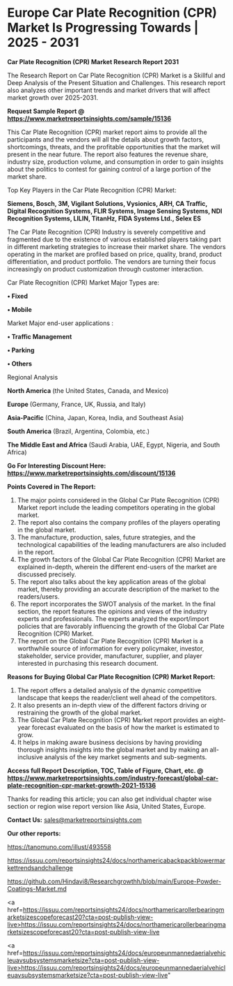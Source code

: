 # Europe Car Plate Recognition (CPR) Market Is Progressing Towards | 2025 - 2031

<strong>Car Plate Recognition (CPR) Market Research Report 2031</strong>

The Research Report on Car Plate Recognition (CPR) Market is a Skillful and Deep Analysis of the Present Situation and Challenges. This research report also analyzes other important trends and market drivers that will affect market growth over 2025-2031.

<strong>Request Sample Report @ <a href=https://www.marketreportsinsights.com/sample/15136>https://www.marketreportsinsights.com/sample/15136</a></strong>

This Car Plate Recognition (CPR) market report aims to provide all the participants and the vendors will all the details about growth factors, shortcomings, threats, and the profitable opportunities that the market will present in the near future. The report also features the revenue share, industry size, production volume, and consumption in order to gain insights about the politics to contest for gaining control of a large portion of the market share.

Top Key Players in the Car Plate Recognition (CPR) Market:

<strong>Siemens, Bosch, 3M, Vigilant Solutions, Vysionics, ARH, CA Traffic, Digital Recognition Systems, FLIR Systems, Image Sensing Systems, NDI Recognition Systems, LILIN, TitanHz, FIDA Systems Ltd., Selex ES</strong>

The Car Plate Recognition (CPR) Industry is severely competitive and fragmented due to the existence of various established players taking part in different marketing strategies to increase their market share. The vendors operating in the market are profiled based on price, quality, brand, product differentiation, and product portfolio. The vendors are turning their focus increasingly on product customization through customer interaction.

Car Plate Recognition (CPR) Market Major Types are:

<strong>• Fixed

• Mobile</strong>

Market Major end-user applications :

<strong>• Traffic Management

• Parking

• Others</strong>

Regional Analysis

</u><strong><b>North America</b></strong> (the United States, Canada, and Mexico)

<strong><b>Europe </b></strong>(Germany, France, UK, Russia, and Italy)

<strong><b>Asia-Pacific</b></strong> (China, Japan, Korea, India, and Southeast Asia)

<strong><b>South America</b></strong> (Brazil, Argentina, Colombia, etc.)

<strong><b>The Middle East and Africa</b></strong> (Saudi Arabia, UAE, Egypt, Nigeria, and South Africa)

<strong>Go For Interesting Discount Here: <a href=https://www.marketreportsinsights.com/discount/15136>https://www.marketreportsinsights.com/discount/15136</a></strong>

<strong>Points Covered in The Report:</strong>
<ol>
  <li>The major points considered in the Global Car Plate Recognition (CPR) Market report include the leading competitors operating in the global market.</li>
  <li>The report also contains the company profiles of the players operating in the global market.</li>
  <li>The manufacture, production, sales, future strategies, and the technological capabilities of the leading manufacturers are also included in the report.</li>
  <li>The growth factors of the Global Car Plate Recognition (CPR) Market are explained in-depth, wherein the different end-users of the market are discussed precisely.</li>
  <li>The report also talks about the key application areas of the global market, thereby providing an accurate description of the market to the readers/users.</li>
  <li>The report incorporates the SWOT analysis of the market. In the final section, the report features the opinions and views of the industry experts and professionals. The experts analyzed the export/import policies that are favorably influencing the growth of the Global Car Plate Recognition (CPR) Market.</li>
  <li>The report on the Global Car Plate Recognition (CPR) Market is a worthwhile source of information for every policymaker, investor, stakeholder, service provider, manufacturer, supplier, and player interested in purchasing this research document.</li>
</ol>
<strong>Reasons for Buying Global Car Plate Recognition (CPR) Market Report:</strong>

<ol>
  <li>The report offers a detailed analysis of the dynamic competitive landscape that keeps the reader/client well ahead of the competitors.</li>
  <li>It also presents an in-depth view of the different factors driving or restraining the growth of the global market.</li>
  <li>The Global Car Plate Recognition (CPR) Market report provides an eight-year forecast evaluated on the basis of how the market is estimated to grow.</li>
  <li>It helps in making aware business decisions by having providing thorough insights insights into the global market and by making an all-inclusive analysis of the key market segments and sub-segments.</li>
</ol>
<strong>Access full Report Description, TOC, Table of Figure, Chart, etc. @ <a href=https://www.marketreportsinsights.com/industry-forecast/global-car-plate-recognition-cpr-market-growth-2021-15136>https://www.marketreportsinsights.com/industry-forecast/global-car-plate-recognition-cpr-market-growth-2021-15136</a></strong>


Thanks for reading this article; you can also get individual chapter wise section or region wise report version like Asia, United States, Europe.

<strong>Contact Us:</strong>
sales@marketreportsinsights.com

<strong>Our other reports:</strong>

<a href=https://tanomuno.com/illust/493558>https://tanomuno.com/illust/493558</a>

<a href=https://issuu.com/reportsinsights24/docs/northamericabackpackblowermarkettrendsandchallenge>https://issuu.com/reportsinsights24/docs/northamericabackpackblowermarkettrendsandchallenge</a>

<a href=https://github.com/Hindavi8/Researchgrowthh/blob/main/Europe-Powder-Coatings-Market.md>https://github.com/Hindavi8/Researchgrowthh/blob/main/Europe-Powder-Coatings-Market.md</a>

<a href=https://issuu.com/reportsinsights24/docs/northamericarollerbearingmarketsizescopeforecast20?cta=post-publish-view-live>https://issuu.com/reportsinsights24/docs/northamericarollerbearingmarketsizescopeforecast20?cta=post-publish-view-live</a>

<a href=https://issuu.com/reportsinsights24/docs/europeunmannedaerialvehicleuavsubsystemsmarketsize?cta=post-publish-view-live>https://issuu.com/reportsinsights24/docs/europeunmannedaerialvehicleuavsubsystemsmarketsize?cta=post-publish-view-live</a>"
